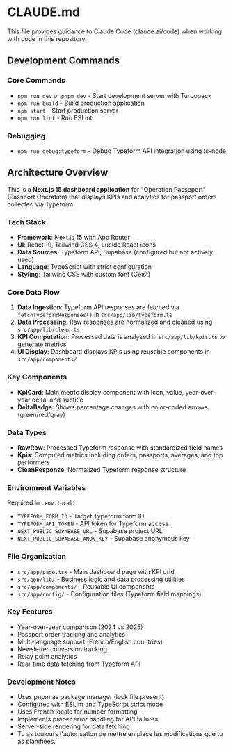 # CLAUDE.md

This file provides guidance to Claude Code (claude.ai/code) when working with code in this repository.

## Development Commands

### Core Commands
- `npm run dev` or `pnpm dev` - Start development server with Turbopack
- `npm run build` - Build production application
- `npm start` - Start production server
- `npm run lint` - Run ESLint

### Debugging
- `npm run debug:typeform` - Debug Typeform API integration using ts-node

## Architecture Overview

This is a **Next.js 15 dashboard application** for "Opération Passeport" (Passport Operation) that displays KPIs and analytics for passport orders collected via Typeform.

### Tech Stack
- **Framework**: Next.js 15 with App Router
- **UI**: React 19, Tailwind CSS 4, Lucide React icons
- **Data Sources**: Typeform API, Supabase (configured but not actively used)
- **Language**: TypeScript with strict configuration
- **Styling**: Tailwind CSS with custom font (Geist)

### Core Data Flow
1. **Data Ingestion**: Typeform API responses are fetched via `fetchTypeformResponses()` in `src/app/lib/typeform.ts`
2. **Data Processing**: Raw responses are normalized and cleaned using `src/app/lib/clean.ts`
3. **KPI Computation**: Processed data is analyzed in `src/app/lib/kpis.ts` to generate metrics
4. **UI Display**: Dashboard displays KPIs using reusable components in `src/app/components/`

### Key Components
- **KpiCard**: Main metric display component with icon, value, year-over-year delta, and subtitle
- **DeltaBadge**: Shows percentage changes with color-coded arrows (green/red/gray)

### Data Types
- **RawRow**: Processed Typeform response with standardized field names
- **Kpis**: Computed metrics including orders, passports, averages, and top performers
- **CleanResponse**: Normalized Typeform response structure

### Environment Variables
Required in `.env.local`:
- `TYPEFORM_FORM_ID` - Target Typeform form ID
- `TYPEFORM_API_TOKEN` - API token for Typeform access
- `NEXT_PUBLIC_SUPABASE_URL` - Supabase project URL
- `NEXT_PUBLIC_SUPABASE_ANON_KEY` - Supabase anonymous key

### File Organization
- `src/app/page.tsx` - Main dashboard page with KPI grid
- `src/app/lib/` - Business logic and data processing utilities
- `src/app/components/` - Reusable UI components
- `src/app/config/` - Configuration files (Typeform field mappings)

### Key Features
- Year-over-year comparison (2024 vs 2025)
- Passport order tracking and analytics
- Multi-language support (French/English countries)
- Newsletter conversion tracking
- Relay point analytics
- Real-time data fetching from Typeform API

### Development Notes
- Uses pnpm as package manager (lock file present)
- Configured with ESLint and TypeScript strict mode
- Uses French locale for number formatting
- Implements proper error handling for API failures
- Server-side rendering for data fetching
- Tu as toujours l'autorisation de mettre en place les modifications que tu as planifiées.